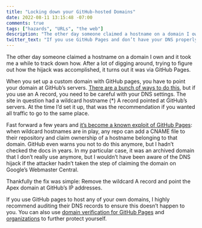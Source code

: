 ```yaml
---
title: "Locking down your GitHub-hosted Domains"
date: 2022-08-11 13:15:48 -07:00
comments: true
tags: ["hazards", "URLs", "the web"]
description: "The other day someone claimed a hostname on a domain I own and it took me a while to track down how. Turns out it was via GitHub pages."
twitter_text: "If you use GitHub Pages and don’t have your DNS properly configured, anyone can add a hostname to your domain"
---
```


The other day someone claimed a hostname on a domain I own and it took me a while to track down how. After a lot of digging around, trying to figure out how the hijack was accomplished, it turns out it was via GitHub Pages.

<!-- more -->

When you set up a custom domain with GitHub pages, you have to point your domain at GitHub’s servers. [There are a bunch of ways to do this](https://docs.github.com/en/pages/configuring-a-custom-domain-for-your-github-pages-site/managing-a-custom-domain-for-your-github-pages-site), but if you use an A record, you need to be careful with your DNS settings. The site in question had a wildcard hostname (*) A record pointed at GitHub’s servers. At the time I’d set it up, that was the recommendation if you wanted all traffic to go to the same place.

Fast forward a few years and [it’s become a known exploit of GitHub Pages](https://medium.com/@jehy/hijacking-domain-using-github-pages-41c80ac57523): when wildcard hostnames are in play, any repo can add a CNAME file to their repository and claim ownership of a hostname belonging to that domain. GitHub even warns you not to do this anymore, but I hadn’t checked the docs in years. In my particular case, it was an archived domain that I don’t really use anymore, but I wouldn’t have been aware of the DNS hijack if the attacker hadn’t taken the step of claiming the domain on Google’s Webmaster Central.

Thankfully the fix was simple: Remove the wildcard A record and point the Apex domain at GitHub’s IP addresses.

If you use GitHub pages to host any of your own domains, I highly recommend auditing their DNS records to ensure this doesn’t happen to you. You can also use [domain verification for GitHub Pages](https://docs.github.com/en/pages/configuring-a-custom-domain-for-your-github-pages-site/verifying-your-custom-domain-for-github-pages) and [organizations](https://docs.github.com/en/enterprise-cloud@latest/organizations/managing-organization-settings/verifying-or-approving-a-domain-for-your-organization) to further protect yourself.